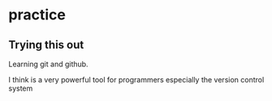 # practice

## Trying this out

Learning git and github.

I think is a very powerful tool for programmers especially the version control system
